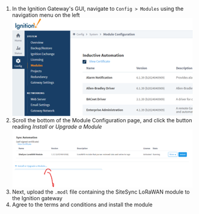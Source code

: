 
1. In the Ignition Gateway's GUI, navigate to `Config > Modules` using the navigation menu on the left
![Module Configuration](../../assets/ignitionmoduleinstall.png)
2. Scroll the bottom of the Module Configuration page, and click the button reading _Install or Upgrade a Module_
![Module Installation](../../assets/install.png)
3. Next, upload the `.modl` file containing the SiteSync LoRaWAN module to the Ignition gateway
4. Agree to the terms and conditions and install the module
